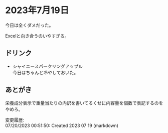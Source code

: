 # 2023年7月19日

今日は全くダメだった。

Excelと向き合うのいやすぎる。

## ドリンク

- シャイニースパークリングアップル  
今日はちゃんと冷やしておいた。

## あとがき

栄養成分表示で重量当たりの内訳を書いてるくせに内容量を個数で表記するのをやめろ。

変更履歴:  
07/20/2023 00:51:50: Created 2023 07 19 (markdown)  
